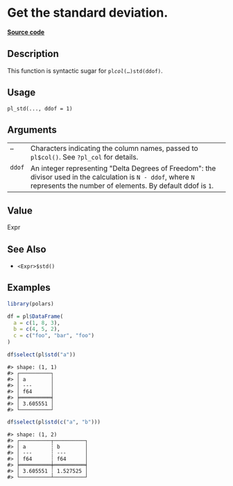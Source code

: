 

# Get the standard deviation.

[**Source code**](https://github.com/pola-rs/r-polars/tree/main/R/functions__lazy.R#L516)

## Description

This function is syntactic sugar for <code>pl$col(…)$std(ddof)</code>.

## Usage

<pre><code class='language-R'>pl_std(..., ddof = 1)
</code></pre>

## Arguments

<table>
<tr>
<td style="white-space: nowrap; font-family: monospace; vertical-align: top">
<code id="pl_std_:_...">…</code>
</td>
<td>
Characters indicating the column names, passed to <code>pl$col()</code>.
See <code>?pl_col</code> for details.
</td>
</tr>
<tr>
<td style="white-space: nowrap; font-family: monospace; vertical-align: top">
<code id="pl_std_:_ddof">ddof</code>
</td>
<td>
An integer representing "Delta Degrees of Freedom": the divisor used in
the calculation is <code>N - ddof</code>, where <code>N</code>
represents the number of elements. By default ddof is <code>1</code>.
</td>
</tr>
</table>

## Value

Expr

## See Also

<ul>
<li>

<code>\<Expr\>$std()</code>

</li>
</ul>

## Examples

``` r
library(polars)

df = pl$DataFrame(
  a = c(1, 8, 3),
  b = c(4, 5, 2),
  c = c("foo", "bar", "foo")
)

df$select(pl$std("a"))
```

    #> shape: (1, 1)
    #> ┌──────────┐
    #> │ a        │
    #> │ ---      │
    #> │ f64      │
    #> ╞══════════╡
    #> │ 3.605551 │
    #> └──────────┘

``` r
df$select(pl$std(c("a", "b")))
```

    #> shape: (1, 2)
    #> ┌──────────┬──────────┐
    #> │ a        ┆ b        │
    #> │ ---      ┆ ---      │
    #> │ f64      ┆ f64      │
    #> ╞══════════╪══════════╡
    #> │ 3.605551 ┆ 1.527525 │
    #> └──────────┴──────────┘
